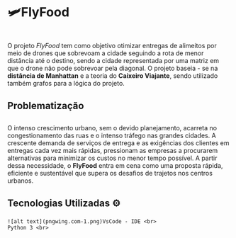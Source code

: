 # 🛩️FlyFood <h1>
O projeto *FlyFood*  tem como 
objetivo otimizar entregas de alimeitos 
por meio de drones que sobrevoam a cidade seguindo 
a rota de menor distância até o destino, sendo a cidade representada por uma matriz em que o drone não pode sobrevoar pela diagonal.   O projeto baseia - se na **distância de Manhattan** e a teoria do **Caixeiro Viajante**, sendo utilizado também grafos para a lógica do projeto. 


Problematização <h2>
---------------------
O intenso crescimento urbano,
sem o devido planejamento, acarreta no congestionamento das ruas e o intenso tráfego nas grandes cidades. 
A crescente demanda de serviços de entrega e as exigências dos clientes em entregas cada vez mais rápidas, pressionam as empresas a procurarem alternativas para minimizar os custos no menor tempo possível. A partir dessa necessidade, o **FlyFood** entra em cena como uma proposta rápida, eficiente e sustentável que supera os desafios de trajetos nos centros urbanos.

Tecnologias Utilizadas ⚙️ <h3>
-------------------------
```
![alt text](pngwing.com-1.png)VsCode - IDE <br>
Python 3 <br>

```
